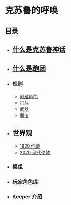 # 克苏鲁的呼唤

## 目录

- ## [什么是克苏鲁神话](什么是克苏鲁神话.md)

- ## [什么是跑团](什么是跑团.md)

- ### 规则
  - [创建角色](规则/创建角色.md)
  - [打斗](规则/打斗.md)
  - [武器](规则/武器.md)
  - [魔法](规则/魔法.md)


- ## 世界观
  - [1920 伦敦](世界观/1920伦敦.md)
  - [2020 现代伦敦](世界观/2020伦敦.md)

- ### 模组

- ### 玩家角色库

- ### Keeper 介绍